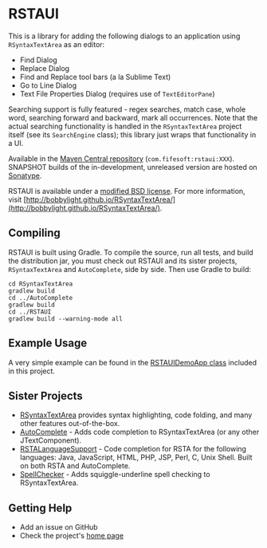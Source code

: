 # RSTAUI
This is a library for adding the following dialogs to an application using `RSyntaxTextArea` as an
editor:

* Find Dialog
* Replace Dialog
* Find and Replace tool bars (a la Sublime Text)
* Go to Line Dialog
* Text File Properties Dialog (requires use of `TextEditorPane`)

Searching support is fully featured - regex searches, match case, whole word, searching forward and
backward, mark all occurrences.  Note that the actual searching functionality is handled in the
`RSyntaxTextArea` project itself (see its `SearchEngine` class); this library just wraps that
functionality in a UI.

Available in the [Maven Central repository](https://search.maven.org/search?q=rstaui%20jar) (`com.fifesoft:rstaui:XXX`).
SNAPSHOT builds of the in-development, unreleased version are hosted on [Sonatype](https://oss.sonatype.org/content/repositories/snapshots/com/fifesoft/rstaui/).

RSTAUI is available under a [modified BSD license](https://github.com/bobbylight/RSTAUI/blob/master/src/main/dist/RSTAUI.License.txt).  For more information, visit [http://bobbylight.github.io/RSyntaxTextArea/](http://bobbylight.github.io/RSyntaxTextArea/).

## Compiling

RSTAUI is built using Gradle.  To compile the source, run all tests, and build the distribution jar,
you must check out RSTAUI and its sister projects, `RSyntaxTextArea` and `AutoComplete`, side by side.
Then use Gradle to build:

    cd RSyntaxTextArea
    gradlew build
    cd ../AutoComplete
    gradlew build
    cd ../RSTAUI
    gradlew build --warning-mode all

## Example Usage

A very simple example can be found in the
[RSTAUIDemoApp class](https://github.com/bobbylight/RSTAUI/blob/master/src/main/java/org/fife/rsta/ui/demo/RSTAUIDemoApp.java)
included in this project.

## Sister Projects

* [RSyntaxTextArea](https://github.com/bobbylight/RSyntaxTextArea) provides syntax highlighting, code folding, and many other features out-of-the-box.
* [AutoComplete](https://github.com/bobbylight/AutoComplete) - Adds code completion to RSyntaxTextArea (or any other JTextComponent).
* [RSTALanguageSupport](https://github.com/bobbylight/RSTALanguageSupport) - Code completion for RSTA for the following languages: Java, JavaScript, HTML, PHP, JSP, Perl, C, Unix Shell.  Built on both RSTA and AutoComplete.
* [SpellChecker](https://github.com/bobbylight/SpellChecker) - Adds squiggle-underline spell checking to RSyntaxTextArea.

## Getting Help

* Add an issue on GitHub
* Check the project's [home page](http://bobbylight.github.io/RSyntaxTextArea/)
